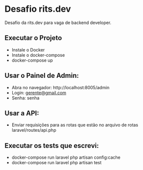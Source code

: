 # Desafio rits.dev

Desafio da rits.dev para vaga de backend developer.

## Executar o Projeto

- Instale o Docker
- Instale o docker-compose
- docker-compose up

## Usar o Painel de Admin:

- Abra no navegador: http://localhost:8005/admin
- Login: gerente@gmail.com
- Senha: senha

## Usar a API:
- Enviar requisições para as rotas que estão no arquivo de rotas laravel/routes/api.php

## Executar os tests que escrevi:
- docker-compose run laravel php artisan config:cache
- docker-compose run laravel php artisan test
